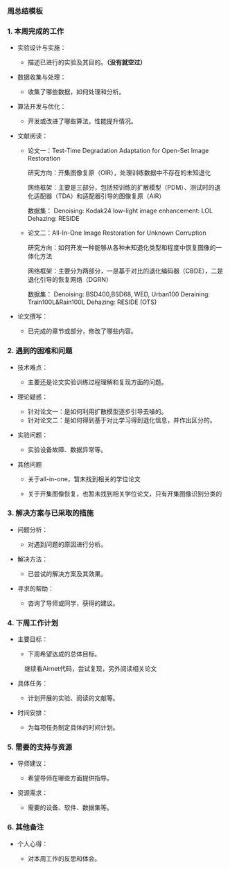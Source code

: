 ### 周总结模板

### 1. 本周完成的工作

* 实验设计与实施：
  
  * 描述已进行的实验及其目的。**（没有就空过）**

* 数据收集与处理：
  
  * 收集了哪些数据，如何处理和分析。

* 算法开发与优化：
  
  * 开发或改进了哪些算法，性能提升情况。

* 文献阅读：
  
  * 论文一：Test-Time Degradation Adaptation for Open-Set Image Restoration
    
    研究方向：开集图像复原（OIR），处理训练数据中不存在的未知退化
    
    网络框架：主要是三部分，包括预训练的扩散模型（PDM）、测试时的退化适配器（TDA）和适配器引导的图像复原（AIR）
    
    数据集：
    Denoising: Kodak24
    low-light image enhancement: LOL
    Dehazing: RESIDE
  
  * 论文二：All-In-One Image Restoration for Unknown Corruption
    
    研究方向：如何开发一种能够从各种未知退化类型和程度中恢复图像的一体化方法

    网络框架：主要分为两部分，一是基于对比的退化编码器（CBDE），二是退化引导的恢复网络（DGRN）
    
    数据集：
    Denoising: BSD400,BSD68, WED, Urban100
    Deraining: Train100L&Rain100L
    Dehazing: RESIDE (OTS)

* 论文撰写：
  
  * 已完成的章节或部分，修改了哪些内容。

### 2. 遇到的困难和问题

* 技术难点：
  
  * 主要还是论文实验训练过程理解和复现方面的问题。

* 理论疑惑：
  
  * 针对论文一：是如何利用扩散模型逐步引导去噪的。
  * 针对论文二：是如何得到基于对比学习得到退化信息，并作出区分的。

* 实验问题：
  
  * 实验设备故障、数据异常等。

* 其他问题
  
  * 关于all-in-one，暂未找到相关的学位论文
  
  * 关于开集图像恢复，也暂未找到相关学位论文，只有开集图像识别分类的

### 3. 解决方案与已采取的措施

* 问题分析：
  
  * 对遇到问题的原因进行分析。

* 解决方法：
  
  * 已尝试的解决方案及其效果。

* 寻求的帮助：
  
  * 咨询了导师或同学，获得的建议。

### 4. 下周工作计划

* 主要目标：
  
  * 下周希望达成的总体目标。
  
      继续看Airnet代码，尝试复现，另外阅读相关论文

* 具体任务：
  
  * 计划开展的实验、阅读的文献等。

* 时间安排：
  
  * 为每项任务制定具体的时间计划。

### **5. 需要的支持与资源**

* 导师建议：
  
  * 希望导师在哪些方面提供指导。

* 资源需求：
  
  * 需要的设备、软件、数据集等。

### 6. 其他备注

* 个人心得：
  
  * 对本周工作的反思和体会。
